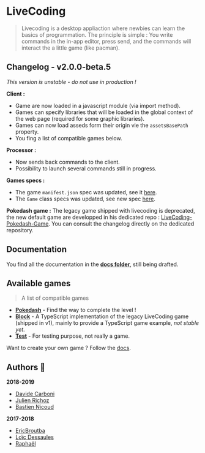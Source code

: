 # LiveCoding
> Livecoding is a desktop appliaction where newbies can learn the basics of programmation.
> The principle is simple : You write commands in the in-app editor, press send, and the commands will interact the a little game (like pacman).

## Changelog - v2.0.0-beta.5

*This version is unstable - do not use in production !*

**Client :**
- Game are now loaded in a javascript module (via import method).
- Games can specify libraries that will be loaded in the global context of the web page (required for some graphic libraries).
- Games can now load asseds form their origin vie the `assetsBasePath` property.
- You fing a list of compatible games below.

**Processor :**
- Now sends back commands to the client.
- Possibility to launch several commands still in progress.

**Games specs :**
- The game `manifest.json` spec was updated, see it [here](https://github.com/CPNV-ES/LiveCoding/blob/master/docs/games/game_manifest_specs.md).
- The `Game` class specs was updated, see new spec [here](https://github.com/CPNV-ES/LiveCoding/blob/master/docs/games/game_class_specs.md).

**Pokedash game :**
The legacy game shipped with livecoding is deprecated, the new default game are developped in his dedicated repo : [LiveCoding-Pokedash-Game](https://github.com/CPNV-ES/LiveCoding-Pokedash-Game).
You can consult the changelog directly on the dedicated repository.

## Documentation

You find all the documentation in the **[docs folder](docs)**, still being drafted.

## Available games

> A list of compatible games
- **[Pokedash](https://github.com/CPNV-ES/LiveCoding-Pokedash-Game)** - Find the way to complete the level !
- **[Block](https://github.com/bastiennicoud/LiveCoding-Block-Game)** - A TypeScript implementation of the legacy LiveCoding game (shipped in v1), mainly to provide a TypeScript game example, *not stable yet*.
- **[Test](https://github.com/CPNV-ES/LiveCoding-Test-Game)** - For testing purpose, not really a game.

Want to create your own game ? Follow the [docs](./docs#creating-games-).

## Authors :wave:

**2018-2019**
* [Davide Carboni](https://github.com/CarboniDavide)
* [Julien Richoz](https://github.com/JulienRichoz)
* [Bastien Nicoud](https://github.com/bastiennicoud)

**2017-2018**
* [EricBroutba](https://github.com/EricBroutba)
* [Loïc Dessaules](https://github.com/gollgot)
* [Raphaël](https://github.com/raph-u)
